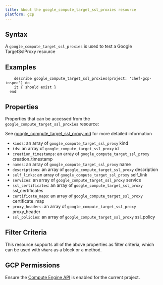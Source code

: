 ```yaml
---
title: About the google_compute_target_ssl_proxies resource
platform: gcp
---
```


## Syntax
A `google_compute_target_ssl_proxies` is used to test a Google TargetSslProxy resource

## Examples
```
    describe google_compute_target_ssl_proxies(project: 'chef-gcp-inspec') do
    it { should exist }
  end
```

## Properties
Properties that can be accessed from the `google_compute_target_ssl_proxies` resource:

See [google_compute_target_ssl_proxy.md](google_compute_target_ssl_proxy.md) for more detailed information
  * `kinds`: an array of `google_compute_target_ssl_proxy` kind
  * `ids`: an array of `google_compute_target_ssl_proxy` id
  * `creation_timestamps`: an array of `google_compute_target_ssl_proxy` creation_timestamp
  * `names`: an array of `google_compute_target_ssl_proxy` name
  * `descriptions`: an array of `google_compute_target_ssl_proxy` description
  * `self_links`: an array of `google_compute_target_ssl_proxy` self_link
  * `services`: an array of `google_compute_target_ssl_proxy` service
  * `ssl_certificates`: an array of `google_compute_target_ssl_proxy` ssl_certificates
  * `certificate_maps`: an array of `google_compute_target_ssl_proxy` certificate_map
  * `proxy_headers`: an array of `google_compute_target_ssl_proxy` proxy_header
  * `ssl_policies`: an array of `google_compute_target_ssl_proxy` ssl_policy

## Filter Criteria
This resource supports all of the above properties as filter criteria, which can be used
with `where` as a block or a method.

## GCP Permissions

Ensure the [Compute Engine API](https://console.cloud.google.com/apis/library/compute.googleapis.com/) is enabled for the current project.
